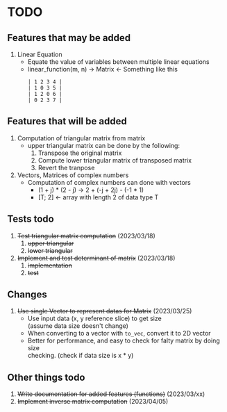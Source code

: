 # TODO
## Features that may be added
1. Linear Equation
    - Equate the value of variables between multiple linear equations
    - linear_function(m, n) -> Matrix<T> &larr; Something like this
        ```
        | 1 2 3 4 |
        | 1 0 3 5 |
        | 1 2 0 6 |
        | 0 2 3 7 |
        ```

## Features that will be added
1. Computation of triangular matrix from matrix
    - upper triangular matrix can be done by the following:
        1. Transpose the original matrix
        2. Compute lower triangular matrix of transposed matrix
        3. Revert the tranpose
2. Vectors, Matrices of complex numbers
    - Computation of complex numbers can done with vectors
        - (1 + j) * (2 - j) &rarr; 2 + (-j + 2j) - (-1 * 1)
        - [T; 2] &larr; array with length 2 of data type T

## Tests todo
1. ~~Test triangular matrix computation~~ (2023/03/18)
    1. ~~upper triangular~~
    2. ~~lower triangular~~
2. ~~Implement and test determinant of matrix~~ (2023/03/18)
    1. ~~implementation~~
    2. ~~test~~

## Changes
1. ~~Use single Vector to represent datas for Matrix~~ (2023/03/25)
    - Use input data (x, y reference slice) to get size \
    (assume data size doesn't change)
    - When converting to a vector with `to_vec`, convert it to 2D vector
    - Better for performance, and easy to check for falty matrix by doing size \
    checking. (check if data size is x * y)

## Other things todo
1. ~~Write documentation for added features (functions)~~ (2023/03/xx)
2. ~~Implement inverse matrix computation~~ (2023/04/05)
